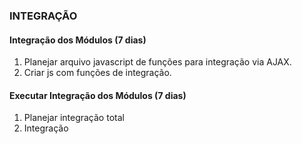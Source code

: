 ### INTEGRAÇÃO

#### Integração dos Módulos (7 dias)
1. Planejar arquivo javascript de funções para integração via AJAX.
2. Criar js com funções de integração.

#### Executar Integração dos Módulos (7 dias)
1. Planejar integração total
2. Integração